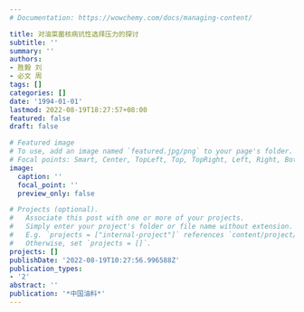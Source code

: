 ```yaml
---
# Documentation: https://wowchemy.com/docs/managing-content/

title: 对油菜菌核病抗性选择压力的探讨
subtitle: ''
summary: ''
authors:
- 胜毅 刘
- 必文 周
tags: []
categories: []
date: '1994-01-01'
lastmod: 2022-08-19T18:27:57+08:00
featured: false
draft: false

# Featured image
# To use, add an image named `featured.jpg/png` to your page's folder.
# Focal points: Smart, Center, TopLeft, Top, TopRight, Left, Right, BottomLeft, Bottom, BottomRight.
image:
  caption: ''
  focal_point: ''
  preview_only: false

# Projects (optional).
#   Associate this post with one or more of your projects.
#   Simply enter your project's folder or file name without extension.
#   E.g. `projects = ["internal-project"]` references `content/project/deep-learning/index.md`.
#   Otherwise, set `projects = []`.
projects: []
publishDate: '2022-08-19T10:27:56.996588Z'
publication_types:
- '2'
abstract: ''
publication: '*中国油料*'
---
```

